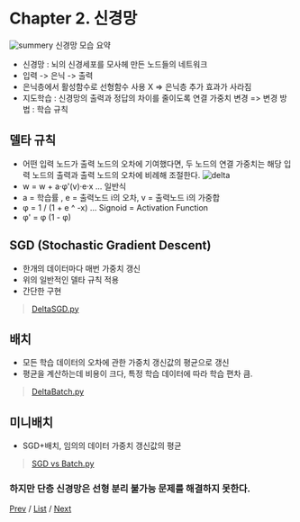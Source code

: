 Chapter 2. 신경망
====================

![summery](https://t1.daumcdn.net/thumb/R1280x0/?fname=http://t1.daumcdn.net/brunch/service/user/wLl/image/XesjORemSuVCNPLihSg_4MsXduQ)
신경망 모습 요약 

+ 신경망 : 뇌의 신경세포를 모사헤 만든 노드들의 네트워크
+ 입력 -> 은닉 -> 출력 
+ 은닉층에서 활성함수로 선형함수 사용 X => 은닉층 추가 효과가 사라짐
+ 지도학습 : 신경망의 출력과 정답의 차이를 줄이도록 연결 가중치 변경 => 변경 방법 : 학습 규칙

## 델타 규칙
+ 어떤 입력 노드가 출력 노드의 오차에 기여했다면, 두 노드의 연결 가중치는 해당 입력 노드의 출력과 출력 노드의 오차에 비례해 조절한다.
![delta](https://upload.wikimedia.org/wikipedia/commons/thumb/6/60/ArtificialNeuronModel_english.png/900px-ArtificialNeuronModel_english.png)
+ w = w + a·φ'(v)·e·x       ... 일반식
+ a = 학습률 , e = 출력노드 i의 오차, v = 출력노드 i의 가중합
+ φ = 1 / (1 + e ^ -x)      ... Signoid = Activation Function
+ φ' = φ (1 - φ)
  
## SGD (Stochastic Gradient Descent)
+ 한개의 데이터마다 매번 가중치 갱신
+ 위의 일반적인 델타 규칙 적용
+ 간단한 구현
> [DeltaSGD.py](DeltaSGD.py)

## 배치
+ 모든 학습 데이터의 오차에 관한 가중치 갱신값의 평균으로 갱신
+ 평균을 계산하는데 비용이 크다, 특정 학습 데이터에 따라 학습 편차 큼.
> [DeltaBatch.py](DeltaBatch.py)

## 미니배치
+ SGD+배치, 임의의 데이터 가중치 갱신값의 평균
> [SGD vs Batch.py](SGDvsBatch.py)

### 하지만 단층 신경망은 선형 분리 불가능 문제를 해결하지 못한다.

[Prev](../ch1_MachineLearning/machine_learning.md) / [List](../readme.md) / [Next](../ch3_Multi_Layer_Network/multi_layer_network.md)